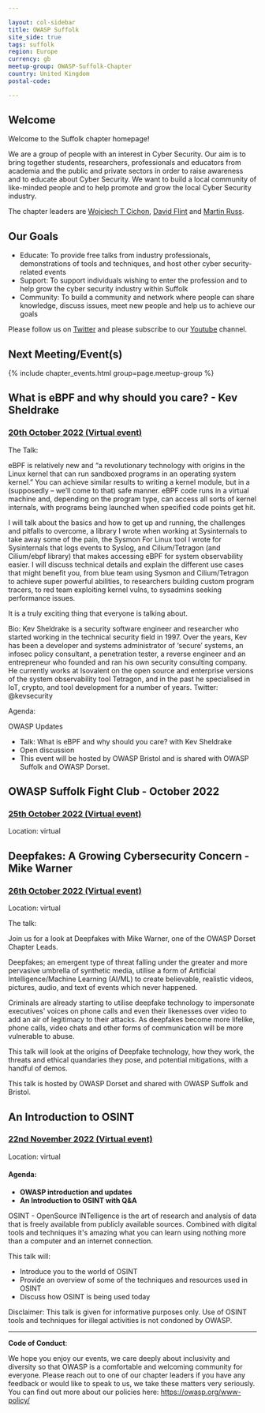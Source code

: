 ```yaml
---

layout: col-sidebar
title: OWASP Suffolk
site_side: true
tags: suffolk
region: Europe
currency: gb
meetup-group: OWASP-Suffolk-Chapter
country: United Kingdom
postal-code: 

---
```


## Welcome

Welcome to the Suffolk chapter homepage!

We are a group of people with an interest in Cyber Security. Our aim is to bring together students, researchers, professionals and educators from academia and the public and private sectors in order to raise awareness and to educate about Cyber Security. We want to build a local community of like-minded people and to help promote and grow the local Cyber Security industry.

The chapter leaders are <a href="mailto:wojciech.cichon@owasp.org">Wojciech T Cichon</a>, 
<a href="mailto:david.flint@owasp.org">David Flint</a> and <a href="mailto:martin.russ@owasp.org">Martin Russ</a>.

## Our Goals

- Educate: To provide free talks from industry professionals, demonstrations of tools and techniques, and host other cyber security-related events
- Support: To support individuals wishing to enter the profession and to help grow the cyber security industry within Suffolk
- Community: To build a community and network where people can share knowledge, discuss issues, meet new people and help us to achieve our goals

Please follow us on [Twitter](https://twitter.com/owaspsuffolk)  and please subscribe to our [Youtube](https://www.youtube.com/channel/UCGU_bGraZZZc37pQytdaH6w) channel.

## Next Meeting/Event(s)
{% include chapter_events.html group=page.meetup-group %}

## What is eBPF and why should you care? - Kev Sheldrake ##

### [20th October 2022 (Virtual event)](https://www.meetup.com/owasp-suffolk-chapter/events/288875196/)

The Talk:

eBPF is relatively new and “a revolutionary technology with origins in the Linux kernel that can run sandboxed programs in an operating system kernel.” You can achieve similar results to writing a kernel module, but in a (supposedly – we’ll come to that) safe manner. eBPF code runs in a virtual machine and, depending on the program type, can access all sorts of kernel internals, with programs being launched when specified code points get hit.

I will talk about the basics and how to get up and running, the challenges and pitfalls to overcome, a library I wrote when working at Sysinternals to take away some of the pain, the Sysmon For Linux tool I wrote for Sysinternals that logs events to Syslog, and Cilium/Tetragon (and Cilium/ebpf library) that makes accessing eBPF for system observability easier. I will discuss technical details and explain the different use cases that might benefit you, from blue team using Sysmon and Cilium/Tetragon to achieve super powerful abilities, to researchers building custom program tracers, to red team exploiting kernel vulns, to sysadmins seeking performance issues.

It is a truly exciting thing that everyone is talking about.

Bio: Kev Sheldrake is a security software engineer and researcher who started working in the technical security field in 1997. Over the years, Kev has been a developer and systems administrator of ‘secure’ systems, an infosec policy consultant, a penetration tester, a reverse engineer and an entrepreneur who founded and ran his own security consulting company. He currently works at Isovalent on the open source and enterprise versions of the system observability tool Tetragon, and in the past he specialised in IoT, crypto, and tool development for a number of years.
Twitter: @kevsecurity

Agenda:

OWASP Updates
- Talk: What is eBPF and why should you care? with Kev Sheldrake
- Open discussion
- This event will be hosted by OWASP Bristol and is shared with OWASP Suffolk and OWASP Dorset.

## OWASP Suffolk Fight Club - October 2022 ##

### [25th October 2022 (Virtual event)](https://www.meetup.com/owasp-suffolk-chapter/events/288768650/)

Location: virtual

## Deepfakes: A Growing Cybersecurity Concern - Mike Warner ##

### [26th October 2022 (Virtual event)]([https://www.meetup.com/owasp-suffolk-chapter/events/289044383/)

Location: virtual

The talk: 

Join us for a look at Deepfakes with Mike Warner, one of the OWASP Dorset Chapter Leads.

Deepfakes; an emergent type of threat falling under the greater and more pervasive umbrella of synthetic media, utilise a form of Artificial Intelligence/Machine Learning (AI/ML) to create believable, realistic videos, pictures, audio, and text of events which never happened.

Criminals are already starting to utilise deepfake technology to impersonate executives' voices on phone calls and even their likenesses over video to add an air of legitimacy to their attacks. As deepfakes become more lifelike, phone calls, video chats and other forms of communication will be more vulnerable to abuse.

This talk will look at the origins of Deepfake technology, how they work, the threats and ethical quandaries they pose, and potential mitigations, with a handful of demos.

This talk is hosted by OWASP Dorset and shared with OWASP Suffolk and Bristol.

## An Introduction to OSINT ##

### [22nd November 2022 (Virtual event)](https://www.meetup.com/owasp-suffolk-chapter/events/288747104/)

Location: virtual

#### Agenda:

  - **OWASP introduction and updates**
  - **An Introduction to OSINT with Q&A**

OSINT - OpenSource INTelligence is the art of research and analysis of data that is freely available from publicly available sources. Combined with digital tools and techniques it's amazing what you can learn using nothing more than a computer and an internet connection.

This talk will:

- Introduce you to the world of OSINT
- Provide an overview of some of the techniques and resources used in OSINT
- Discuss how OSINT is being used today

Disclaimer: This talk is given for informative purposes only. Use of OSINT tools and techniques for illegal activities is not condoned by OWASP.

----

**Code of Conduct**:


We hope you enjoy our events, we care deeply about inclusivity and diversity so that OWASP is a comfortable and welcoming community for everyone. Please reach out to one of our chapter leaders if you have any feedback or would like to speak to us, we take these matters very seriously. You can find out more about our policies here: <https://owasp.org/www-policy/>
